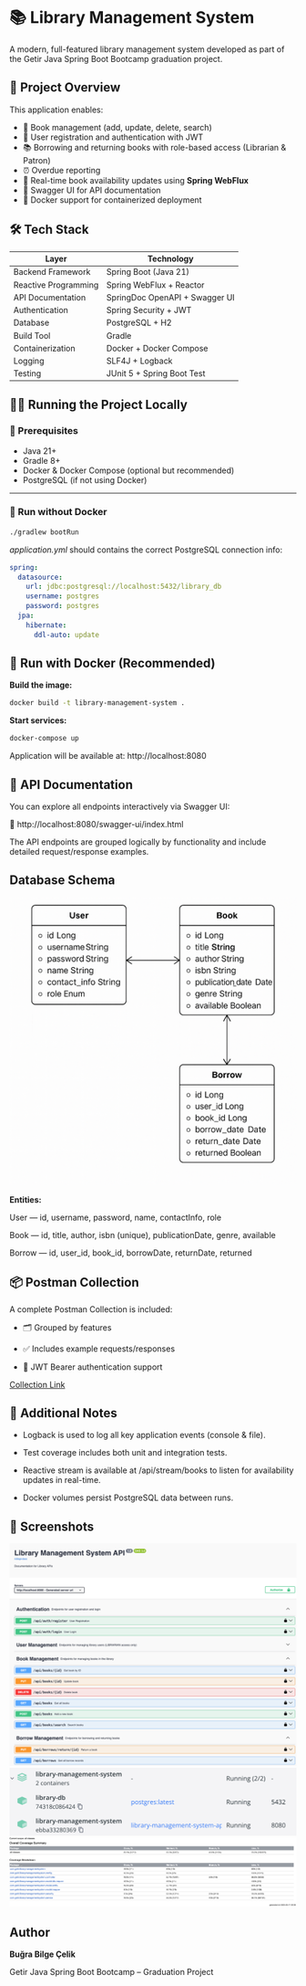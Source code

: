 # 📚 Library Management System

A modern, full-featured library management system developed as part of the Getir Java Spring Boot Bootcamp graduation project.

## 🚀 Project Overview

This application enables:

- 📖 Book management (add, update, delete, search)
- 👤 User registration and authentication with JWT
- 📚 Borrowing and returning books with role-based access (Librarian & Patron)
- ⏰ Overdue reporting
- 🔔 Real-time book availability updates using **Spring WebFlux**
- 📑 Swagger UI for API documentation
- 🐳 Docker support for containerized deployment

## 🛠️ Tech Stack

| Layer                  | Technology                     |
|------------------------|--------------------------------|
| Backend Framework      | Spring Boot (Java 21)          |
| Reactive Programming   | Spring WebFlux + Reactor       |
| API Documentation      | SpringDoc OpenAPI + Swagger UI |
| Authentication         | Spring Security + JWT          |
| Database               | PostgreSQL + H2                |
| Build Tool             | Gradle                         |
| Containerization       | Docker + Docker Compose        |
| Logging                | SLF4J + Logback                |
| Testing                | JUnit 5 + Spring Boot Test     |

## 🧑‍💻 Running the Project Locally

### 🔧 Prerequisites

- Java 21+
- Gradle 8+
- Docker & Docker Compose (optional but recommended)
- PostgreSQL (if not using Docker)

---

### 🏃 Run without Docker

```bash
./gradlew bootRun
```
*application.yml* should contains the correct PostgreSQL connection info:

```yaml
spring:
  datasource:
    url: jdbc:postgresql://localhost:5432/library_db
    username: postgres
    password: postgres
  jpa:
    hibernate:
      ddl-auto: update
```

## 🐳 Run with Docker (Recommended)

**Build the image:**
```bash
docker build -t library-management-system .
```
**Start services:**

```bash
docker-compose up
```
Application will be available at: http://localhost:8080

## 🔗 API Documentation

You can explore all endpoints interactively via Swagger UI:

📍 http://localhost:8080/swagger-ui/index.html

The API endpoints are grouped logically by functionality and include detailed request/response examples.

## Database Schema
![DBDiagram.png](photos/DBDiagram.png)

**Entities:**

User — id, username, password, name, contactInfo, role

Book — id, title, author, isbn (unique), publicationDate, genre, available

Borrow — id, user_id, book_id, borrowDate, returnDate, returned

## 📦 Postman Collection
A complete Postman Collection is included:

- 🗂️ Grouped by features

- ✅ Includes example requests/responses

- 🔐 JWT Bearer authentication support

[Collection Link](https://drive.google.com/file/d/1ntxAZR5Jb6A5KnVB-5fqpnmY5H5UmT2e/view?usp=sharing)

## 📎 Additional Notes
- Logback is used to log all key application events (console & file).

- Test coverage includes both unit and integration tests.

- Reactive stream is available at /api/stream/books to listen for availability updates in real-time.

- Docker volumes persist PostgreSQL data between runs.

## 📸 Screenshots
![swaggerUi.png](photos/swaggerUi.png)
![dockerContainer.png](photos/dockerContainer.png)
![TestCoverageReport.png](photos/TestCoverageReport.png)
## Author
**Buğra Bilge Çelik**

Getir Java Spring Boot Bootcamp – Graduation Project
